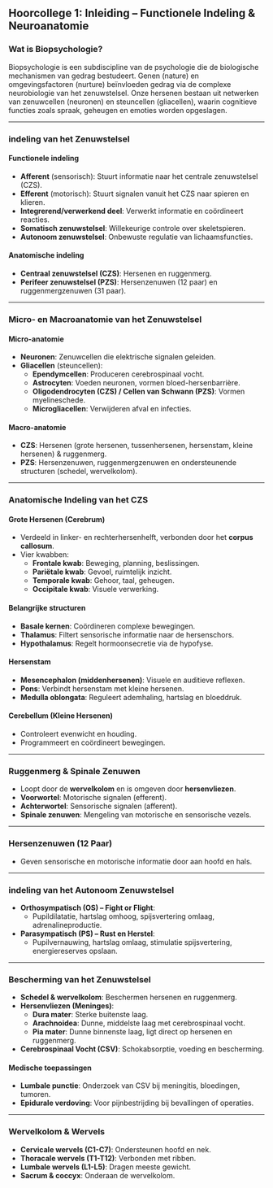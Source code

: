 ## Hoorcollege 1: Inleiding – Functionele Indeling & Neuroanatomie

### Wat is Biopsychologie?

Biopsychologie is een subdiscipline van de psychologie die de biologische mechanismen van gedrag bestudeert. Genen (nature) en omgevingsfactoren (nurture) beïnvloeden gedrag via de complexe neurobiologie van het zenuwstelsel. Onze hersenen bestaan uit netwerken van zenuwcellen (neuronen) en steuncellen (gliacellen), waarin cognitieve functies zoals spraak, geheugen en emoties worden opgeslagen.

---

### indeling van het Zenuwstelsel

#### Functionele indeling

- **Afferent** (sensorisch): Stuurt informatie naar het centrale zenuwstelsel (CZS).
- **Efferent** (motorisch): Stuurt signalen vanuit het CZS naar spieren en klieren.
- **Integrerend/verwerkend deel**: Verwerkt informatie en coördineert reacties.
- **Somatisch zenuwstelsel**: Willekeurige controle over skeletspieren.
- **Autonoom zenuwstelsel**: Onbewuste regulatie van lichaamsfuncties.

#### Anatomische indeling

- **Centraal zenuwstelsel (CZS)**: Hersenen en ruggenmerg.
- **Perifeer zenuwstelsel (PZS)**: Hersenzenuwen (12 paar) en ruggenmergzenuwen (31 paar).

---

### Micro- en Macroanatomie van het Zenuwstelsel

#### Micro-anatomie

- **Neuronen**: Zenuwcellen die elektrische signalen geleiden.
- **Gliacellen** (steuncellen):
    - **Ependymcellen**: Produceren cerebrospinaal vocht.
    - **Astrocyten**: Voeden neuronen, vormen bloed-hersenbarrière.
    - **Oligodendrocyten (CZS) / Cellen van Schwann (PZS)**: Vormen myelineschede.
    - **Microgliacellen**: Verwijderen afval en infecties.

#### Macro-anatomie

- **CZS**: Hersenen (grote hersenen, tussenhersenen, hersenstam, kleine hersenen) & ruggenmerg.
- **PZS**: Hersenzenuwen, ruggenmergzenuwen en ondersteunende structuren (schedel, wervelkolom).

---

### Anatomische Indeling van het CZS

#### Grote Hersenen (Cerebrum)

- Verdeeld in linker- en rechterhersenhelft, verbonden door het **corpus callosum**.
- Vier kwabben:
    - **Frontale kwab**: Beweging, planning, beslissingen.
    - **Pariëtale kwab**: Gevoel, ruimtelijk inzicht.
    - **Temporale kwab**: Gehoor, taal, geheugen.
    - **Occipitale kwab**: Visuele verwerking.

#### Belangrijke structuren

- **Basale kernen**: Coördineren complexe bewegingen.
- **Thalamus**: Filtert sensorische informatie naar de hersenschors.
- **Hypothalamus**: Regelt hormoonsecretie via de hypofyse.

#### Hersenstam

- **Mesencephalon (middenhersenen)**: Visuele en auditieve reflexen.
- **Pons**: Verbindt hersenstam met kleine hersenen.
- **Medulla oblongata**: Reguleert ademhaling, hartslag en bloeddruk.

#### Cerebellum (Kleine Hersenen)

- Controleert evenwicht en houding.
- Programmeert en coördineert bewegingen.

---

### Ruggenmerg & Spinale Zenuwen

- Loopt door de **wervelkolom** en is omgeven door **hersenvliezen**.
- **Voorwortel**: Motorische signalen (efferent).
- **Achterwortel**: Sensorische signalen (afferent).
- **Spinale zenuwen**: Mengeling van motorische en sensorische vezels.

---

### Hersenzenuwen (12 Paar)

- Geven sensorische en motorische informatie door aan hoofd en hals.

---

### indeling van het Autonoom Zenuwstelsel

- **Orthosympatisch (OS) – Fight or Flight**:
    - Pupildilatatie, hartslag omhoog, spijsvertering omlaag, adrenalineproductie.
- **Parasympatisch (PS) – Rust en Herstel**:
    - Pupilvernauwing, hartslag omlaag, stimulatie spijsvertering, energiereserves opslaan.

---

### Bescherming van het Zenuwstelsel

- **Schedel & wervelkolom**: Beschermen hersenen en ruggenmerg.
- **Hersenvliezen (Meninges)**:
    - **Dura mater**: Sterke buitenste laag.
    - **Arachnoidea**: Dunne, middelste laag met cerebrospinaal vocht.
    - **Pia mater**: Dunne binnenste laag, ligt direct op hersenen en ruggenmerg.
- **Cerebrospinaal Vocht (CSV)**: Schokabsorptie, voeding en bescherming.

#### Medische toepassingen

- **Lumbale punctie**: Onderzoek van CSV bij meningitis, bloedingen, tumoren.
- **Epidurale verdoving**: Voor pijnbestrijding bij bevallingen of operaties.

---

### Wervelkolom & Wervels

- **Cervicale wervels (C1-C7)**: Ondersteunen hoofd en nek.
- **Thoracale wervels (T1-T12)**: Verbonden met ribben.
- **Lumbale wervels (L1-L5)**: Dragen meeste gewicht.
- **Sacrum & coccyx**: Onderaan de wervelkolom.